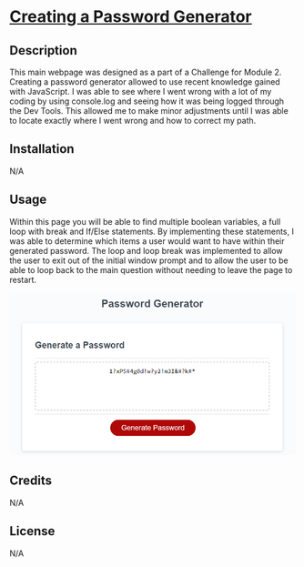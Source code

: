 # <a href="https://jjohnson673.github.io/Password-Generator/" target="_blank">Creating a Password Generator</a>

## Description

This main webpage was designed as a part of a Challenge for Module 2. Creating a password generator allowed to use recent knowledge gained with JavaScript. I was able to see where I went wrong with a lot of my coding by using console.log and seeing how it was being logged through the Dev Tools. This allowed me to make minor adjustments until I was able to locate exactly where I went wrong and how to correct my path.

## Installation

N/A


## Usage

Within this page you will be able to find multiple boolean variables, a full loop with break and If/Else statements. By implementing these statements, I was able to determine which items a user would want to have within their generated password. The loop  and loop break was implemented to allow the user to exit out of the initial window prompt and to allow the user to be able to loop back to the main question without needing to leave the page to restart.


![Password Generator](./Assets/Images/PasswordGenerator.png)


## Credits

N/A

## License

N/A
